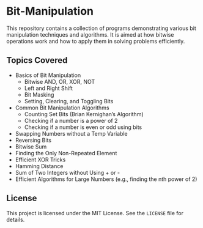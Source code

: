 # Bit-Manipulation

This repository contains a collection of programs demonstrating various bit manipulation techniques and algorithms. It is aimed at how bitwise operations work and how to apply them in solving problems efficiently.

## Topics Covered
- Basics of Bit Manipulation
  - Bitwise AND, OR, XOR, NOT
  - Left and Right Shift
  - Bit Masking
  - Setting, Clearing, and Toggling Bits
- Common Bit Manipulation Algorithms
  - Counting Set Bits (Brian Kernighan’s Algorithm)
  - Checking if a number is a power of 2
  - Checking if a number is even or odd using bits
- Swapping Numbers without a Temp Variable
- Reversing Bits
- Bitwise Sum
- Finding the Only Non-Repeated Element
- Efficient XOR Tricks
- Hamming Distance
- Sum of Two Integers without Using + or -
- Efficient Algorithms for Large Numbers (e.g., finding the nth power of 2)

## License
This project is licensed under the MIT License. See the `LICENSE` file for details.
